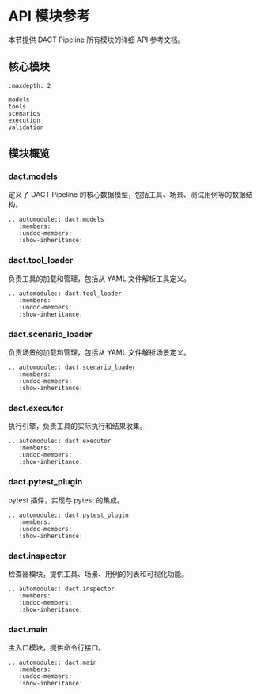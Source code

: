 # API 模块参考

本节提供 DACT Pipeline 所有模块的详细 API 参考文档。

## 核心模块

```{toctree}
:maxdepth: 2

models
tools
scenarios
execution
validation
```

## 模块概览

### dact.models
定义了 DACT Pipeline 的核心数据模型，包括工具、场景、测试用例等的数据结构。

```{eval-rst}
.. automodule:: dact.models
   :members:
   :undoc-members:
   :show-inheritance:
```

### dact.tool_loader
负责工具的加载和管理，包括从 YAML 文件解析工具定义。

```{eval-rst}
.. automodule:: dact.tool_loader
   :members:
   :undoc-members:
   :show-inheritance:
```

### dact.scenario_loader
负责场景的加载和管理，包括从 YAML 文件解析场景定义。

```{eval-rst}
.. automodule:: dact.scenario_loader
   :members:
   :undoc-members:
   :show-inheritance:
```

### dact.executor
执行引擎，负责工具的实际执行和结果收集。

```{eval-rst}
.. automodule:: dact.executor
   :members:
   :undoc-members:
   :show-inheritance:
```

### dact.pytest_plugin
pytest 插件，实现与 pytest 的集成。

```{eval-rst}
.. automodule:: dact.pytest_plugin
   :members:
   :undoc-members:
   :show-inheritance:
```

### dact.inspector
检查器模块，提供工具、场景、用例的列表和可视化功能。

```{eval-rst}
.. automodule:: dact.inspector
   :members:
   :undoc-members:
   :show-inheritance:
```

### dact.main
主入口模块，提供命令行接口。

```{eval-rst}
.. automodule:: dact.main
   :members:
   :undoc-members:
   :show-inheritance:
```